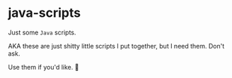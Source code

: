 # java-scripts

Just some `Java` scripts.

AKA these are just shitty little scripts I put together, but I need them. Don't ask.

Use them if you'd like. 🤷
